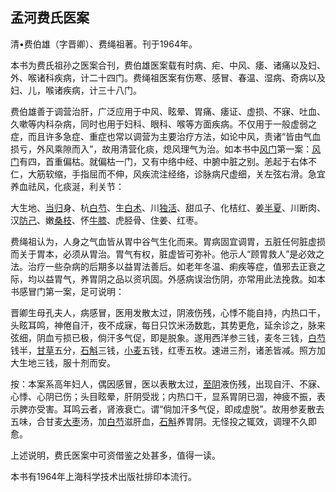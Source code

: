 ## 孟河费氏医案

清•费伯雄（字晋卿）、费绳祖著。刊于1964年。

本书为费氏祖孙之医案合刊，费伯雄医案载有时病、疟、中风、痿、诸痛以及妇、外、喉诸科疾病，计二十四门。费绳祖医案有伤寒、感冒、春温、湿病、奇病以及妇、儿，喉诸疾病，计三十八门。

费伯雄善于调营治肝，广泛应用于中风、眩晕、胃痛、痿证、虚损、不寐、吐血、久嗽等内科杂病，同时也用于妇科、眼科、喉等方面疾病。不仅用于一般虚弱之症，而且许多急症、重症也常以调营为主要治疗方法，如论中风，责诸“皆由气血损亏，外风乘隙而入”，故用清营化痰，熄风理气为治。如本书中[风门](https://www.gmzyjc.com/read/zjs/zjs3.1.7-8-0.0.1.3.12.md)第一案：[风门](https://www.gmzyjc.com/read/zjs/zjs3.1.7-8-0.0.1.3.12.md)有四，首重偏枯。就偏枯一门，又有中络中经、中腑中脏之别。恙起于右体不仁，大筋软缩，手指屈而不伸，风疾流注经络，诊脉病尺虚细，关左弦右滑。急宜养血祛风，化痰涎，利关节：

大生地、[当归](https://www.gmzyjc.com/read/bc/bc17-0.3.3.0.0.md)身、杭[白芍](https://www.gmzyjc.com/read/bc/bc17-0.3.4.0.0.md)、生[白术](https://www.gmzyjc.com/read/bc/bc17-0.1.5.0.0.md)、川[独活](https://www.gmzyjc.com/read/bc/bc06-0.0.1.0.0.md)、甜瓜子、化桔红、姜[半夏](https://www.gmzyjc.com/read/bc/bc16-0.1.1.0.0.md)、川断肉、汉[防己](https://www.gmzyjc.com/read/bc/bc06-0.0.3.0.0.md)、嫩[桑枝](https://www.gmzyjc.com/read/bc/bc06-0.0.17.0.0.md)、怀[牛膝](https://www.gmzyjc.com/read/bc/bc12-0.0.21.0.0.md)、虎胫骨、住姜、红枣。

费绳祖认为，人身之气血皆从胃中谷气生化而来。胃病固宜调胃，五脏任何脏虚损而关于胃本，必须从胃治。胃气有权，脏虚皆可弥补。他示人“顾胃救人”是必效之法。治疗一些杂病的后期多以益胃法善后。如老年冬温、痢疾等症，值邪去正衰之际，均以益胃气，养胃阴之品以资巩固。外感病误治伤阴，亦常用此法挽救。如本书感冒门第一案，足可说明：

晋卿生母孔夫人，病感冒，医用发散太过，阴液伤残，心悸不能自持，内热口干，头眩耳鸣，神倦自汗，夜不成寐，每日只饮米汤数匙，其势更危，延余诊之，脉来弦细，阴血亏损已极，倘汗多气促，即是脱象。遂用西洋参三钱，麦冬三钱，[白芍](https://www.gmzyjc.com/read/bc/bc17-0.3.4.0.0.md)钱半，[甘草](https://www.gmzyjc.com/read/bc/bc17-0.1.8.0.0.md)五分，[石斛](https://www.gmzyjc.com/read/bc/bc17-0.4.4.0.0.md)三钱，[小麦](https://www.gmzyjc.com/read/bc/bc18-0.0.4.0.0.md)五钱，红枣五枚。速进三剂，诸恙皆减。照方加大生地三钱，服十剂而安。

按：本案系高年妇人，偶因感冒，医以表散太过，[至阴](https://www.gmzyjc.com/read/zjs/zjs3.1.7-8-0.0.1.3.67.md)液伤残，出现自汗、不寐、心悸、心阴已伤；头目眩晕，肝阴受戕；内热口干，显系胃阴已涸，神疲不振，表示脾亦受害。耳鸣云者，肾液衰亡。谓“倘加汗多气促，即成虚脱”。故用参麦散去五味，合甘麦[大枣](https://www.gmzyjc.com/read/bc/bc17-0.1.9.0.0.md)汤，加[白芍](https://www.gmzyjc.com/read/bc/bc17-0.3.4.0.0.md)滋肝血，[石斛](https://www.gmzyjc.com/read/bc/bc17-0.4.4.0.0.md)养胃阴。无怪投之辄效，调理不久即愈。

上述说明，费氏医案中可资借鉴之处甚多，值得一读。

本书有1964年上海科学技术出版社排印本流行。